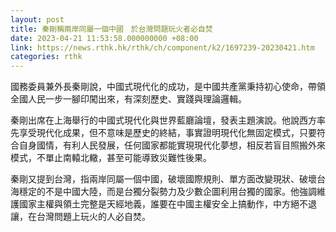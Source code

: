 ```yaml
---
layout: post
title: 秦剛稱兩岸同屬一個中國　於台灣問題玩火者必自焚
date: 2023-04-21 11:53:58.000000000 +08:00
link: https://news.rthk.hk/rthk/ch/component/k2/1697239-20230421.htm
categories: rthk
---
```


國務委員兼外長秦剛說，中國式現代化的成功，是中國共產黨秉持初心使命，帶領全國人民一步一腳印闖出來，有深刻歷史、實踐與理論邏輯。

秦剛出席在上海舉行的中國式現代化與世界藍廳論壇，發表主題演說。他說西方率先享受現代化成果，但不意味是歷史的終結，事實證明現代化無固定模式，只要符合自身國情，有利人民發展，任何國家都能實現現代化夢想，相反若盲目照搬外來模式，不單止南轅北轍，甚至可能導致災難性後果。

秦剛又提到台灣，指兩岸同屬一個中國，破壞國際規則、單方面改變現狀、破壞台海穩定的不是中國大陸，而是台獨分裂勢力及少數企圖利用台獨的國家。他強調維護國家主權與領土完整是天經地義，誰要在中國主權安全上搞動作，中方絕不退讓，在台灣問題上玩火的人必自焚。

